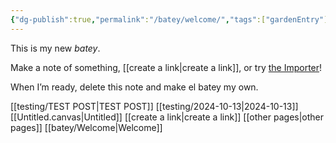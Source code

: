 ```yaml
---
{"dg-publish":true,"permalink":"/batey/welcome/","tags":["gardenEntry"]}
---
```



This is my new *batey*.

Make a note of something, [[create a link\|create a link]], or try [the Importer](https://help.obsidian.md/Plugins/Importer)!

When I’m ready, delete this note and make el batey my own.

[[testing/TEST POST\|TEST POST]]
[[testing/2024-10-13\|2024-10-13]]
[[Untitled.canvas|Untitled]]
[[create a link\|create a link]]
[[other pages\|other pages]]
[[batey/Welcome\|Welcome]]
